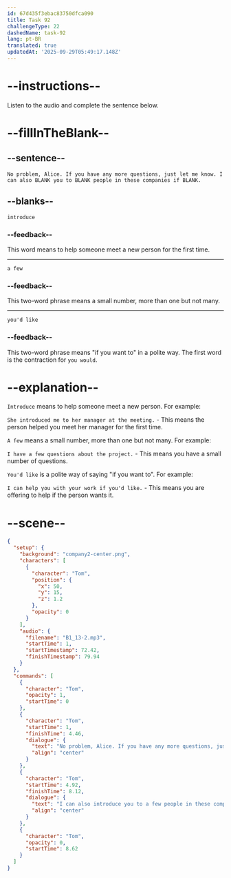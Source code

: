 ```yaml
---
id: 67d435f3ebac83750dfca090
title: Task 92
challengeType: 22
dashedName: task-92
lang: pt-BR
translated: true
updatedAt: '2025-09-29T05:49:17.148Z'
---
```


<!-- (Audio) Tom: No problem, Alice. If you have any more questions, just let me know. I can also introduce you to a few people in these companies if you'd like. -->

# --instructions--

Listen to the audio and complete the sentence below.

# --fillInTheBlank--

## --sentence--

`No problem, Alice. If you have any more questions, just let me know. I can also BLANK you to BLANK people in these companies if BLANK.`  

## --blanks--

`introduce`  

### --feedback--  

This word means to help someone meet a new person for the first time.  

---  

`a few`  

### --feedback--  

This two-word phrase means a small number, more than one but not many.  

---  

`you'd like`  

### --feedback--  

This two-word phrase means "if you want to" in a polite way. The first word is the contraction for `you would`.

# --explanation--  

`Introduce` means to help someone meet a new person. For example:

`She introduced me to her manager at the meeting.` - This means the person helped you meet her manager for the first time.  

`A few` means a small number, more than one but not many. For example:  

`I have a few questions about the project.` - This means you have a small number of questions.  

`You'd like` is a polite way of saying "if you want to". For example:  

`I can help you with your work if you'd like.` - This means you are offering to help if the person wants it.  

# --scene--

```json
{
  "setup": {
    "background": "company2-center.png",
    "characters": [
      {
        "character": "Tom",
        "position": {
          "x": 50,
          "y": 15,
          "z": 1.2
        },
        "opacity": 0
      }
    ],
    "audio": {
      "filename": "B1_13-2.mp3",
      "startTime": 1,
      "startTimestamp": 72.42,
      "finishTimestamp": 79.94
    }
  },
  "commands": [
    {
      "character": "Tom",
      "opacity": 1,
      "startTime": 0
    },
    {
      "character": "Tom",
      "startTime": 1,
      "finishTime": 4.46,
      "dialogue": {
        "text": "No problem, Alice. If you have any more questions, just let me know.",
        "align": "center"
      }
    },
    {
      "character": "Tom",
      "startTime": 4.92,
      "finishTime": 8.12,
      "dialogue": {
        "text": "I can also introduce you to a few people in these companies if you'd like.",
        "align": "center"
      }
    },
    {
      "character": "Tom",
      "opacity": 0,
      "startTime": 8.62
    }
  ]
}
```
